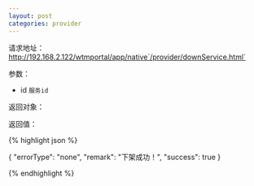 ```yaml
---
layout: post
categories: provider
---
```

请求地址：http://192.168.2.122/wtmportal/app/native`/provider/downService.html`

参数：

- id `服务id`

返回对象：


返回值：

{% highlight json %}

{
    "errorType": "none",
    "remark": "下架成功！",
    "success": true
}

{% endhighlight %}


